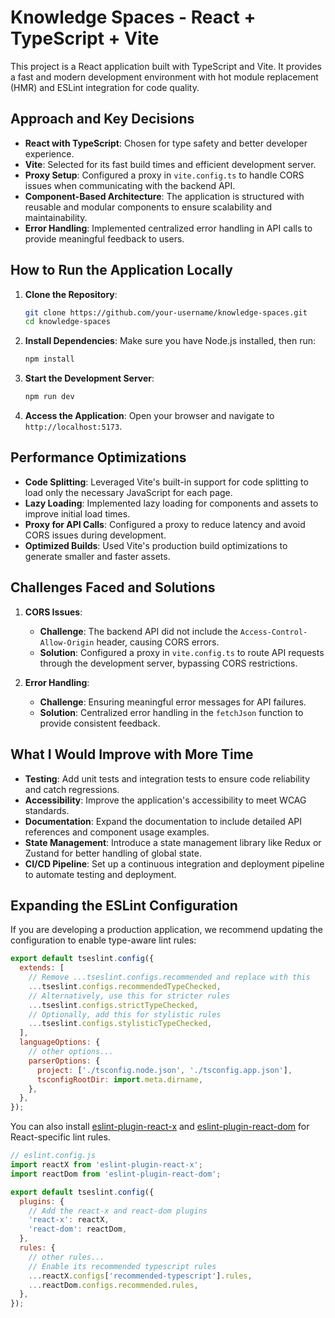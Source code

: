 # Knowledge Spaces - React + TypeScript + Vite

This project is a React application built with TypeScript and Vite. It provides a fast and modern development environment with hot module replacement (HMR) and ESLint integration for code quality.

## Approach and Key Decisions

- **React with TypeScript**: Chosen for type safety and better developer experience.
- **Vite**: Selected for its fast build times and efficient development server.
- **Proxy Setup**: Configured a proxy in `vite.config.ts` to handle CORS issues when communicating with the backend API.
- **Component-Based Architecture**: The application is structured with reusable and modular components to ensure scalability and maintainability.
- **Error Handling**: Implemented centralized error handling in API calls to provide meaningful feedback to users.

## How to Run the Application Locally

1. **Clone the Repository**:

   ```bash
   git clone https://github.com/your-username/knowledge-spaces.git
   cd knowledge-spaces
   ```

2. **Install Dependencies**:
   Make sure you have Node.js installed, then run:

   ```bash
   npm install
   ```

3. **Start the Development Server**:

   ```bash
   npm run dev
   ```

4. **Access the Application**:
   Open your browser and navigate to `http://localhost:5173`.

## Performance Optimizations

- **Code Splitting**: Leveraged Vite's built-in support for code splitting to load only the necessary JavaScript for each page.
- **Lazy Loading**: Implemented lazy loading for components and assets to improve initial load times.
- **Proxy for API Calls**: Configured a proxy to reduce latency and avoid CORS issues during development.
- **Optimized Builds**: Used Vite's production build optimizations to generate smaller and faster assets.

## Challenges Faced and Solutions

1. **CORS Issues**:

   - **Challenge**: The backend API did not include the `Access-Control-Allow-Origin` header, causing CORS errors.
   - **Solution**: Configured a proxy in `vite.config.ts` to route API requests through the development server, bypassing CORS restrictions.

2. **Error Handling**:
   - **Challenge**: Ensuring meaningful error messages for API failures.
   - **Solution**: Centralized error handling in the `fetchJson` function to provide consistent feedback.

## What I Would Improve with More Time

- **Testing**: Add unit tests and integration tests to ensure code reliability and catch regressions.
- **Accessibility**: Improve the application's accessibility to meet WCAG standards.
- **Documentation**: Expand the documentation to include detailed API references and component usage examples.
- **State Management**: Introduce a state management library like Redux or Zustand for better handling of global state.
- **CI/CD Pipeline**: Set up a continuous integration and deployment pipeline to automate testing and deployment.

## Expanding the ESLint Configuration

If you are developing a production application, we recommend updating the configuration to enable type-aware lint rules:

```js
export default tseslint.config({
  extends: [
    // Remove ...tseslint.configs.recommended and replace with this
    ...tseslint.configs.recommendedTypeChecked,
    // Alternatively, use this for stricter rules
    ...tseslint.configs.strictTypeChecked,
    // Optionally, add this for stylistic rules
    ...tseslint.configs.stylisticTypeChecked,
  ],
  languageOptions: {
    // other options...
    parserOptions: {
      project: ['./tsconfig.node.json', './tsconfig.app.json'],
      tsconfigRootDir: import.meta.dirname,
    },
  },
});
```

You can also install [eslint-plugin-react-x](https://github.com/Rel1cx/eslint-react/tree/main/packages/plugins/eslint-plugin-react-x) and [eslint-plugin-react-dom](https://github.com/Rel1cx/eslint-react/tree/main/packages/plugins/eslint-plugin-react-dom) for React-specific lint rules.

```js
// eslint.config.js
import reactX from 'eslint-plugin-react-x';
import reactDom from 'eslint-plugin-react-dom';

export default tseslint.config({
  plugins: {
    // Add the react-x and react-dom plugins
    'react-x': reactX,
    'react-dom': reactDom,
  },
  rules: {
    // other rules...
    // Enable its recommended typescript rules
    ...reactX.configs['recommended-typescript'].rules,
    ...reactDom.configs.recommended.rules,
  },
});
```
